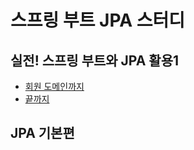 # 스프링 부트 JPA 스터디
## 실전! 스프링 부트와 JPA 활용1
+ [회원 도메인까지](https://github.com/kamser0415/study-jpa/blob/main/active-1/domain-development.md)
+ [끝까지](https://github.com/kamser0415/study-jpa/blob/main/active-1/domain-development2.md)

## JPA 기본편
